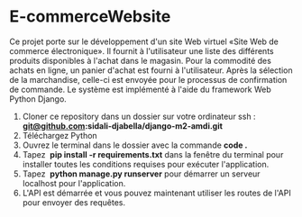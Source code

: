 # E-commerceWebsite
Ce projet porte sur le développement d'un site Web virtuel «Site Web de commerce électronique». Il fournit à l'utilisateur une liste des différents produits disponibles à l'achat dans le magasin. Pour la commodité des achats en ligne, un panier d'achat est fourni à l'utilisateur. Après la sélection de la marchandise, celle-ci est envoyée pour le processus de confirmation de commande. Le système est implémenté à l'aide du framework Web Python Django.

1. Cloner ce repository dans un dossier sur votre ordinateur ssh : **git@github.com:sidali-djabella/django-m2-amdi.git**
2. Téléchargez Python
3. Ouvrez le terminal dans le dossier avec la commande **code .**
4. Tapez  **pip install -r requirements.txt** dans la fenêtre du terminal pour installer toutes les conditions requises pour exécuter l'application.
5. Tapez  **python manage.py runserver** pour démarrer un serveur localhost pour l'application.
6. L'API est démarrée et vous pouvez maintenant utiliser les routes de l'API pour envoyer des requêtes.
